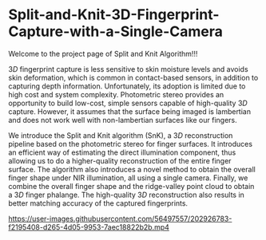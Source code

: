# Split-and-Knit-3D-Fingerprint-Capture-with-a-Single-Camera
Welcome to the project page of Split and Knit Algorithm!!!

$3D$ fingerprint capture is less sensitive to skin moisture levels and avoids skin deformation, which is common in contact-based sensors, in addition to capturing depth information. Unfortunately, its adoption is limited due to high cost and system complexity. Photometric stereo provides an opportunity to build low-cost, simple sensors capable of high-quality $3D$ capture. However, it assumes that the surface being imaged is lambertian and does not work well with non-lambertian surfaces like our fingers.

We introduce the Split and Knit algorithm (SnK), a $3D$ reconstruction pipeline based on the photometric stereo for finger surfaces. It introduces an efficient way of estimating the direct illumination component, thus allowing us to do a higher-quality reconstruction of the entire finger surface. The algorithm also introduces a novel method to obtain the overall finger shape under NIR illumination, all using a single camera. Finally, we combine the overall finger shape and the ridge-valley point cloud to obtain a $3D$ finger phalange. The high-quality $3D$ reconstruction also results in better matching accuracy of the captured fingerprints.

https://user-images.githubusercontent.com/56497557/202926783-f2195408-d265-4d05-9953-7aec18822b2b.mp4

